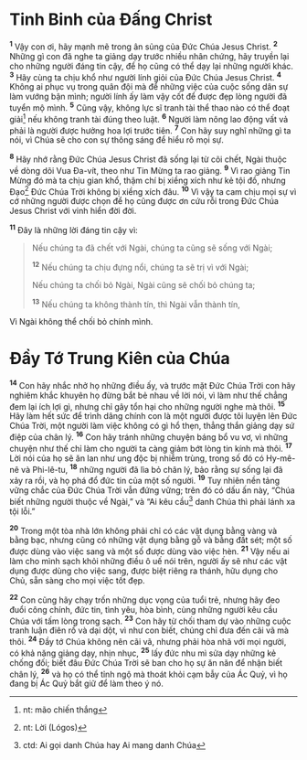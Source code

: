 # Tinh Binh của Đấng Christ
<sup><b>1</b></sup> Vậy con ơi, hãy mạnh mẽ trong ân sủng của Đức Chúa Jesus Christ. <sup><b>2</b></sup> Những gì con đã nghe ta giảng dạy trước nhiều nhân chứng, hãy truyền lại cho những người đáng tin cậy, để họ cũng có thể dạy lại những người khác. <sup><b>3</b></sup> Hãy cùng ta chịu khổ như người lính giỏi của Đức Chúa Jesus Christ. <sup><b>4</b></sup> Không ai phục vụ trong quân đội mà để những việc của cuộc sống dân sự làm vướng bận mình; người lính ấy làm vậy cốt để được đẹp lòng người đã tuyển mộ mình. <sup><b>5</b></sup> Cũng vậy, không lực sĩ tranh tài thể thao nào có thể đoạt giải[^1-92f03e82-9893-45f7-9cad-ba91268d1b20] nếu không tranh tài đúng theo luật. <sup><b>6</b></sup> Người làm nông lao động vất vả phải là người được hưởng hoa lợi trước tiên. <sup><b>7</b></sup> Con hãy suy nghĩ những gì ta nói, vì Chúa sẽ cho con sự thông sáng để hiểu rõ mọi sự.

<sup><b>8</b></sup> Hãy nhớ rằng Đức Chúa Jesus Christ đã sống lại từ cõi chết, Ngài thuộc về dòng dõi Vua Đa-vít, theo như Tin Mừng ta rao giảng. <sup><b>9</b></sup> Vì rao giảng Tin Mừng đó mà ta chịu gian khổ, thậm chí bị xiềng xích như kẻ tội đồ, nhưng Đạo[^2-92f03e82-9893-45f7-9cad-ba91268d1b20] Đức Chúa Trời không bị xiềng xích đâu. <sup><b>10</b></sup> Vì vậy ta cam chịu mọi sự vì cớ những người được chọn để họ cũng được ơn cứu rỗi trong Đức Chúa Jesus Christ với vinh hiển đời đời.

<sup><b>11</b></sup> Đây là những lời đáng tin cậy vì:

> Nếu chúng ta đã chết với Ngài, chúng ta cũng sẽ sống với Ngài;
>
> <sup><b>12</b></sup> Nếu chúng ta chịu đựng nổi, chúng ta sẽ trị vì với Ngài;
>
> Nếu chúng ta chối bỏ Ngài, Ngài cũng sẽ chối bỏ chúng ta;
>
> <sup><b>13</b></sup> Nếu chúng ta không thành tín, thì Ngài vẫn thành tín,

Vì Ngài không thể chối bỏ chính mình.

# Đầy Tớ Trung Kiên của Chúa
<sup><b>14</b></sup> Con hãy nhắc nhở họ những điều ấy, và trước mặt Đức Chúa Trời con hãy nghiêm khắc khuyên họ đừng bắt bẻ nhau về lời nói, vì làm như thế chẳng đem lại ích lợi gì, nhưng chỉ gây tổn hại cho những người nghe mà thôi. <sup><b>15</b></sup> Hãy làm hết sức để trình dâng chính con là một người được tôi luyện lên Đức Chúa Trời, một người làm việc không có gì hổ thẹn, thẳng thắn giảng dạy sứ điệp của chân lý. <sup><b>16</b></sup> Con hãy tránh những chuyện báng bổ vu vơ, vì những chuyện như thế chỉ làm cho người ta càng giảm bớt lòng tin kính mà thôi. <sup><b>17</b></sup> Lời nói của họ sẽ ăn lan như ung độc bị nhiễm trùng, trong số đó có Hy-mê-nê và Phi-lê-tu, <sup><b>18</b></sup> những người đã lìa bỏ chân lý, bảo rằng sự sống lại đã xảy ra rồi, và họ phá đổ đức tin của một số người. <sup><b>19</b></sup> Tuy nhiên nền tảng vững chắc của Đức Chúa Trời vẫn đứng vững; trên đó có dấu ấn này, “Chúa biết những người thuộc về Ngài,” và “Ai kêu cầu[^3-92f03e82-9893-45f7-9cad-ba91268d1b20] danh Chúa thì phải lánh xa tội lỗi.”

<sup><b>20</b></sup> Trong một tòa nhà lớn không phải chỉ có các vật dụng bằng vàng và bằng bạc, nhưng cũng có những vật dụng bằng gỗ và bằng đất sét; một số được dùng vào việc sang và một số được dùng vào việc hèn. <sup><b>21</b></sup> Vậy nếu ai làm cho mình sạch khỏi những điều ô uế nói trên, người ấy sẽ như các vật dụng được dùng cho việc sang, được biệt riêng ra thánh, hữu dụng cho Chủ, sẵn sàng cho mọi việc tốt đẹp.

<sup><b>22</b></sup> Con cũng hãy chạy trốn những dục vọng của tuổi trẻ, nhưng hãy đeo đuổi công chính, đức tin, tình yêu, hòa bình, cùng những người kêu cầu Chúa với tấm lòng trong sạch. <sup><b>23</b></sup> Con hãy từ chối tham dự vào những cuộc tranh luận điên rồ và dại dột, vì như con biết, chúng chỉ đưa đến cãi vã mà thôi. <sup><b>24</b></sup> Đầy tớ Chúa không nên cãi vã, nhưng phải hòa nhã với mọi người, có khả năng giảng dạy, nhịn nhục, <sup><b>25</b></sup> lấy đức nhu mì sửa dạy những kẻ chống đối; biết đâu Đức Chúa Trời sẽ ban cho họ sự ăn năn để nhận biết chân lý, <sup><b>26</b></sup> và họ có thể tỉnh ngộ mà thoát khỏi cạm bẫy của Ác Quỷ, vì họ đang bị Ác Quỷ bắt giữ để làm theo ý nó.

[^1-92f03e82-9893-45f7-9cad-ba91268d1b20]: nt: mão chiến thắng
[^2-92f03e82-9893-45f7-9cad-ba91268d1b20]: nt: Lời (Lógos)
[^3-92f03e82-9893-45f7-9cad-ba91268d1b20]: ctd: Ai gọi danh Chúa hay Ai mang danh Chúa